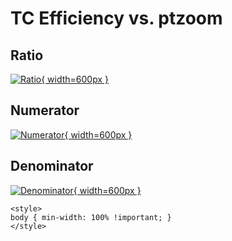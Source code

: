 # TC Efficiency vs. ptzoom

## Ratio

[![Ratio](../mtv/var/TC_eff_stack_ptzoom.png){ width=600px }](../mtv/var/TC_eff_stack_ptzoom.pdf)

## Numerator

[![Numerator](../mtv/num/TC_eff_stack_ptzoom_num.png){ width=600px }](../mtv/num/TC_eff_stack_ptzoom_num.pdf)

## Denominator

[![Denominator](../mtv/den/TC_eff_stack_ptzoom_den.png){ width=600px }](../mtv/den/TC_eff_stack_ptzoom_den.pdf)


``` {=html}
<style>
body { min-width: 100% !important; }
</style>
```
